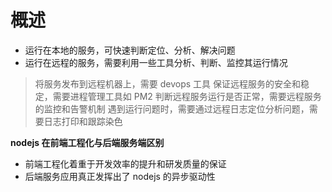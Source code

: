# 概述

- 运行在本地的服务，可快速判断定位、分析、解决问题
- 运行在远程的服务，需要利用一些工具分析、判断、监控其运行情况

> 将服务发布到远程机器上，需要 devops 工具
> 保证远程服务的安全和稳定，需要进程管理工具如 PM2
> 判断远程服务运行是否正常，需要远程服务的监控和告警机制
> 遇到运行问题时，需要通过远程日志定位分析问题，需要日志打印和跟踪染色

**nodejs 在前端工程化与后端服务端区别**

- 前端工程化着重于开发效率的提升和研发质量的保证
- 后端服务应用真正发挥出了 nodejs 的异步驱动性
